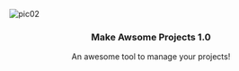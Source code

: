 ![pic02](https://user-images.githubusercontent.com/67381036/93033319-c180cd00-f603-11ea-9965-2a7dfcdd7014.jpg)

<p align="center">
  
    
  

  <h3 align="center">Make Awsome Projects 1.0</h3>

  <p align="center">
    An awesome tool to manage your  projects!
    <br />
    
  </p>
</p>


